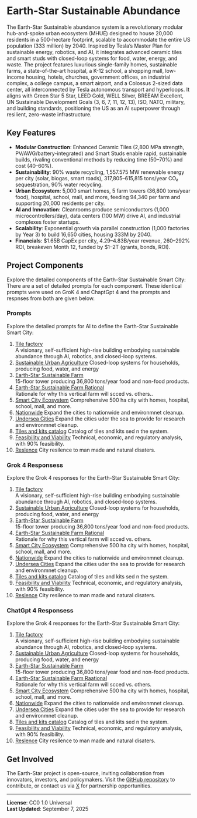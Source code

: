 # Earth-Star Sustainable Abundance

The Earth-Star Sustainable abundance system is a revolutionary modular hub-and-spoke urban ecosystem (MHUE) designed to house 20,000 residents in a 500-hectare footprint, scalable to accommodate the entire US population (333 million) by 2040. Inspired by Tesla’s Master Plan for sustainable energy, robotics, and AI, it integrates advanced ceramic tiles and smart studs with closed-loop systems for food, water, energy, and waste. The project features luxurious single-family homes, sustainable farms, a state-of-the-art hospital, a K-12 school, a shopping mall, low-income housing, hotels, churches, government offices, an industrial complex, a college campus, a smart airport, and a Colossus 2-sized data center, all interconnected by Tesla autonomous transport and hyperloops. It aligns with Green Star 5 Star, LEED Gold, WELL Silver, BREEAM Excellent, UN Sustainable Development Goals (3, 6, 7, 11, 12, 13), ISO, NATO, military, and building standards, positioning the US as an AI superpower through resilient, zero-waste infrastructure.

## Key Features
- **Modular Construction**: Enhanced Ceramic Tiles (2,800 MPa strength, PV/AWG/battery-integrated) and Smart Studs enable rapid, sustainable builds, rivaling conventional methods by reducing time (50–70%) and cost (40–60%).
- **Sustainability**: 90% waste recycling, 1,557.575 MW renewable energy per city (solar, biogas, smart roads), 317,805–615,815 tons/year CO₂ sequestration, 90% water recycling.
- **Urban Ecosystem**: 5,000 smart homes, 5 farm towers (36,800 tons/year food), hospital, school, mall, and more, feeding 94,340 per farm and supporting 20,000 residents per city.
- **AI and Innovation**: Cleanrooms produce semiconductors (1,000 microcontrollers/day), data centers (100 MW) drive AI, and industrial complexes foster startups.
- **Scalability**: Exponential growth via parallel construction (1,000 factories by Year 3) to build 16,650 cities, housing 333M by 2040.
- **Financials**: $1.65B CapEx per city, $4.29–$4.83B/year revenue, 260–292% ROI, breakeven Month 12, funded by $1–2T (grants, bonds, ROI).

## Project Components
Explore the detailed components of the Earth-Star Sustainable Smart City:  There are a set of detailed prompts for each component.  These identical prompts were used on GroK 4 and ChaptGpt 4 and the prompts and respnses from both are given below.

### Prompts
Explore the detailed prompts for AI to define the Earth-Star Sustainable Smart City:

1. [Tile factory](prompts/01-tilefactory.md)  
   A visionary, self-sufficient high-rise building embodying sustainable abundance through AI, robotics, and closed-loop systems.
2. [Sustainable Urban Agriculture](prompts/02-UrbanArculture.md) 
   Closed-loop systems for households, producing food, water, and energy
3. [Earth-Star Sustainable Farm](prompts/03-UrbanFarms.md)  
   15-floor tower producing 36,800 tons/year food and non-food products.
4. [Earth-Star Sustainable Farm Rational](prompts/03A-Rational.md)  
   Rationale for why this vertical farm will scced vs. others..
5. [Smart City Ecosystem](prompts/04-SmartCity.md) 
   Comprehensive 500 ha city with homes, hospital, school, mall, and more.
6. [Nationwide](prompts/05-nationwide.md) 
   Expand the cities to nationwide and environmnet cleanup.
7. [Undersea Cities](prompts/06-undersea.md) 
   Expand the cities uder the sea to provide for research and environmnet cleanup.
8. [Tiles and kits catalog](prompts/07-tilesandkits.md) 
   Catalog of tiles and kits sed n the system.
9. [Feasibility and Viability](prompts/08-feasability.md) 
   Technical, economic, and regulatory analysis, with 90% feasibility.
10. [Reslence](prompts/09-resilience.md) 
    City resilence to man made and natural disaters.

### Grok 4 Responsess
Explore the Grok 4 responses for the Earth-Star Sustainable Smart City:

1. [Tile factory](grok/01-tilefactory.md)  
   A visionary, self-sufficient high-rise building embodying sustainable abundance through AI, robotics, and closed-loop systems.
2. [Sustainable Urban Agriculture](grok/02-UrbanArculture.md) 
   Closed-loop systems for households, producing food, water, and energy
3. [Earth-Star Sustainable Farm](grok/03-UrbanFarms)  
   15-floor tower producing 36,800 tons/year food and non-food products.
4. [Earth-Star Sustainable Farm Rational](grok/03A-Rational)  
   Rationale for why this vertical farm will scced vs. others.
5. [Smart City Ecosystem](grok/04-SmartCity.md) 
   Comprehensive 500 ha city with homes, hospital, school, mall, and more.
6. [Nationwide](grok/05-nationwide.md) 
   Expand the cities to nationwide and environmnet cleanup.
7. [Undersea Cities](grok/06-undersea.md) 
   Expand the cities uder the sea to provide for research and environmnet cleanup.
8. [Tiles and kits catalog](grok/07-tilesandkits.md) 
   Catalog of tiles and kits sed n the system.
9. [Feasibility and Viability](grok/08-feasability.md) 
   Technical, economic, and regulatory analysis, with 90% feasibility.
10. [Reslence](grok/09-resilience.md) 
    City resilence to man made and natural disaters.

### ChatGpt 4 Responsess
Explore the Grok 4 responses for the Earth-Star Sustainable Smart City:

1. [Tile factory](ChatpGpt/01-tilefactory.md)  
   A visionary, self-sufficient high-rise building embodying sustainable abundance through AI, robotics, and closed-loop systems.
2. [Sustainable Urban Agriculture](ChatpGpt/02-UrbanArculture.md) 
   Closed-loop systems for households, producing food, water, and energy
3. [Earth-Star Sustainable Farm](ChatpGpt/03-UrbanFarms)  
   15-floor tower producing 36,800 tons/year food and non-food products.
4. [Earth-Star Sustainable Farm Raational](ChatpGpt/03A-Rational)  
   Rationale for why this vertical farm will scced vs. others.
5. [Smart City Ecosystem](ChatpGpt/04-SmartCity.md) 
   Comprehensive 500 ha city with homes, hospital, school, mall, and more.
6. [Nationwide](ChatpGpt/05-nationwide.md) 
   Expand the cities to nationwide and environmnet cleanup.
7. [Undersea Cities](ChatpGpt/06-undersea.md) 
   Expand the cities uder the sea to provide for research and environmnet cleanup.
8. [Tiles and kits catalog](ChatpGpt/07-tilesandkits.md) 
   Catalog of tiles and kits sed n the system.
9. [Feasibility and Viability](ChatpGpt/08-feasability.md) 
   Technical, economic, and regulatory analysis, with 90% feasibility.
10. [Reslence](ChatpGpt/09-resilience.md) 
    City resilence to man made and natural disaters.

## Get Involved
The Earth-Star project is open-source, inviting collaboration from innovators, investors, and policymakers. Visit the [GitHub repository](https://github.com/drcarver/EarthStarSmartCity) to contribute, or contact us via [X](https://x.com/) for partnership opportunities.

---

**License**: CC0 1.0 Universal  
**Last Updated**: September 7, 2025
